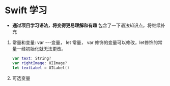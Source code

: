 #  Swift 学习
- **通过项目学习语法，将变得更易理解和有趣**  包含了一下语法知识点，将继续补充

1. 常量和变量: var ---变量， let 常量， var 修饰的变量可以修改，let修饰的常量一经初始化就无法更改。
     ```Swift
     var text: String?
     var rightImage: UIImage?
     let textLabel = UILabel()
    ```
2. 可选变量

